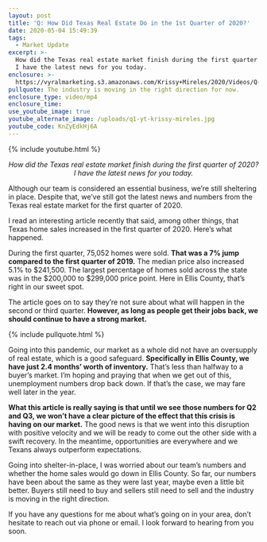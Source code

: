 ```yaml
---
layout: post
title: 'Q: How Did Texas Real Estate Do in the 1st Quarter of 2020?'
date: 2020-05-04 15:49:39
tags:
  - Market Update
excerpt: >-
  How did the Texas real estate market finish during the first quarter of 2020?
  I have the latest news for you today.
enclosure: >-
  https://vyralmarketing.s3.amazonaws.com/Krissy+Mireles/2020/Videos/Q-+How+Did+Texas+Real+Estate+Do+in+the+1st+Quarter+of+2020_.mp4
pullquote: The industry is moving in the right direction for now.
enclosure_type: video/mp4
enclosure_time:
use_youtube_image: true
youtube_alternate_image: /uploads/q1-yt-krissy-mireles.jpg
youtube_code: KnZyEdkHj6A
---
```


{% include youtube.html %}

<p style="text-align:center"><em>How did the Texas real estate market finish during the first quarter of 2020? I have the latest news for you today.</em></p>

Although our team is considered an essential business, we’re still sheltering in place. Despite that, we’ve still got the latest news and numbers from the Texas real estate market for the first quarter of 2020.&nbsp;

I read an interesting article recently that said, among other things, that Texas home sales increased in the first quarter of 2020. Here’s what happened.&nbsp;

During the first quarter, 75,052 homes were sold. **That was a 7% jump compared to the first quarter of 2019.** The median price also increased 5.1% to $241,500. The largest percentage of homes sold across the state was in the $200,000 to $299,000 price point. Here in Ellis County, that’s right in our sweet spot.

The article goes on to say they’re not sure about what will happen in the second or third quarter. **However, as long as people get their jobs back, we should continue to have a strong market.&nbsp;**

{% include pullquote.html %}

Going into this pandemic, our market as a whole did not have an oversupply of real estate, which is a good safeguard. **Specifically in Ellis County, we have just 2.4 months’ worth of inventory.** That’s less than halfway to a buyer’s market. I’m hoping and praying that when we get out of this, unemployment numbers drop back down. If that’s the case, we may fare well later in the year.

**What this article is really saying is that until we see those numbers for Q2 and Q3, we won’t have a clear picture of the effect that this crisis is having on our market.** The good news is that we went into this disruption with positive velocity and we will be ready to come out the other side with a swift recovery. In the meantime, opportunities are everywhere and we Texans always outperform expectations.&nbsp;

Going into shelter-in-place, I was worried about our team’s numbers and whether the home sales would go down in Ellis County. So far, our numbers have been about the same as they were last year, maybe even a little bit better. Buyers still need to buy and sellers still need to sell and the industry is moving in the right direction.&nbsp;

If you have any questions for me about what’s going on in your area, don’t hesitate to reach out via phone or email. I look forward to hearing from you soon.

&nbsp;
